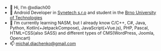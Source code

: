 - 👋 Hi, I’m @xdiach00
- 👀 Android Developer in [Synetech s.r.o](https://synetech.cz/en) and student in the [Brno University of Technologies](https://www.fit.vut.cz/.en)
- 🌱 I’m currently learning NASM, but I already know C/C++, C#, Java, Python, Kotlin(+JetpackCompose), JavaScript(+Vue.js), PHP, Pascal, HTML+CSS(also SASS) and different types of CMS(WordPress, Joomla, Opencart)
- 📫 michal.diachenko@gmail.com

<!---
xdiach00/xdiach00 is a ✨ special ✨ repository because its `README.md` (this file) appears on your GitHub profile.
You can click the Preview link to take a look at your changes.
--->
